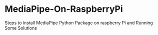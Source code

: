 # MediaPipe-On-RaspberryPi
Steps to install MediaPipe Python Package on raspberry Pi and Running Some Solutions
